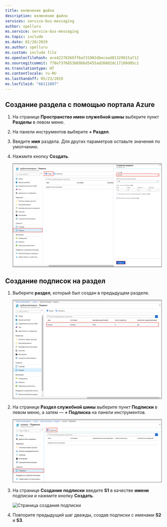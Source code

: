 ```yaml
---
title: включение файла
description: включение файла
services: service-bus-messaging
author: spelluru
ms.service: service-bus-messaging
ms.topic: include
ms.date: 02/20/2019
ms.author: spelluru
ms.custom: include file
ms.openlocfilehash: ace42278269ff6af31902dbecead81329815af12
ms.sourcegitcommit: 778e7376853b69bbd5455ad260d2dc17109d05c1
ms.translationtype: HT
ms.contentlocale: ru-RU
ms.lasthandoff: 05/23/2019
ms.locfileid: "66111097"
---
```

## <a name="create-a-topic-using-the-azure-portal"></a>Создание раздела с помощью портала Azure
1. На странице **Пространство имен служебной шины** выберите пункт **Разделы** в левом меню.
2. На панели инструментов выберите **+ Раздел**. 
4. Введите **имя** раздела. Для других параметров оставьте значения по умолчанию.
5. Нажмите кнопку **Создать**.

    ![Создание раздела](./media/service-bus-create-topics-subscriptions-portal/create-topic.png)

## <a name="create-subscriptions-to-the-topic"></a>Создание подписок на раздел
1. Выберите **раздел**, который был создан в предыдущем разделе. 
    
    ![Выбор раздела](./media/service-bus-create-topics-subscriptions-portal/select-topic.png)
2. На странице **Раздел служебной шины** выберите пункт **Подписки** в левом меню, а затем — **+ Подписка** на панели инструментов. 
    
    ![Кнопка добавления подписки](./media/service-bus-create-topics-subscriptions-portal/add-subscription-button.png)
3. На странице **Создание подписки** введите **S1** в качестве **имени** подписки и нажмите кнопку **Создать**. 

    ![Страница создания подписки](./media/service-bus-create-topics-subscriptions-portal/create-subscription-page.png)
4. Повторите предыдущий шаг дважды, создав подписки с именами **S2** и **S3**.